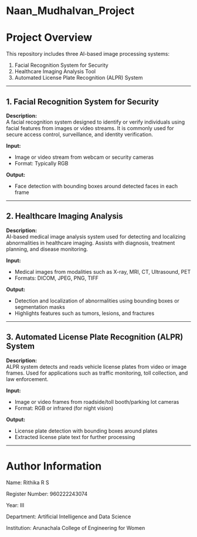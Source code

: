 # Naan_Mudhalvan_Project
# Project Overview

This repository includes three AI-based image processing systems:
1. Facial Recognition System for Security  
2. Healthcare Imaging Analysis Tool  
3. Automated License Plate Recognition (ALPR) System  

---

## 1. Facial Recognition System for Security

**Description:**  
A facial recognition system designed to identify or verify individuals using facial features from images or video streams. It is commonly used for secure access control, surveillance, and identity verification.

**Input:**
- Image or video stream from webcam or security cameras
- Format: Typically RGB

**Output:**
- Face detection with bounding boxes around detected faces in each frame

---

## 2. Healthcare Imaging Analysis

**Description:**  
AI-based medical image analysis system used for detecting and localizing abnormalities in healthcare imaging. Assists with diagnosis, treatment planning, and disease monitoring.

**Input:**
- Medical images from modalities such as X-ray, MRI, CT, Ultrasound, PET
- Formats: DICOM, JPEG, PNG, TIFF

**Output:**
- Detection and localization of abnormalities using bounding boxes or segmentation masks
- Highlights features such as tumors, lesions, and fractures

---

## 3. Automated License Plate Recognition (ALPR) System

**Description:**  
ALPR system detects and reads vehicle license plates from video or image frames. Used for applications such as traffic monitoring, toll collection, and law enforcement.

**Input:**
- Image or video frames from roadside/toll booth/parking lot cameras
- Format: RGB or infrared (for night vision)

**Output:**
- License plate detection with bounding boxes around plates
- Extracted license plate text for further processing

---

# Author Information
Name: Rithika R S

Register Number: 960222243074

Year: III

Department: Artificial Intelligence and Data Science

Institution: Arunachala College of Engineering for Women
